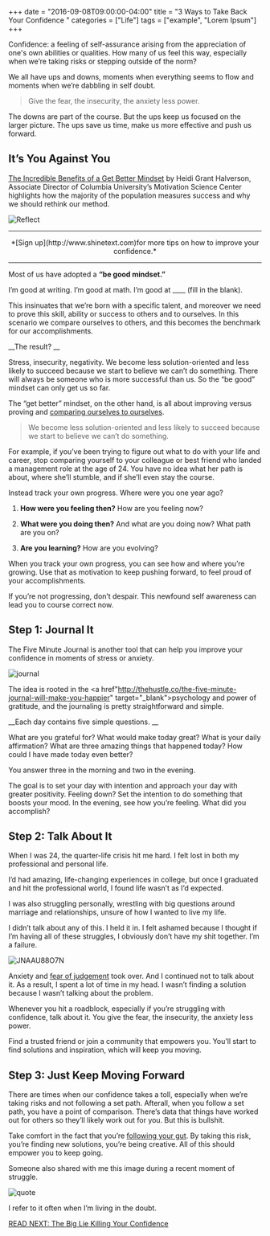 +++
  date = "2016-09-08T09:00:00-04:00"
  title = "3 Ways to Take Back Your Confidence "
  categories = ["Life"]
  tags = ["example", "Lorem Ipsum"]
+++



<span class="dropcap">C</span>onfidence: a feeling of self-assurance arising from the appreciation of one's own abilities or qualities. How many of us feel this way, especially when we’re taking risks or stepping outside of the norm?

We all have ups and downs, moments when everything seems to flow and moments when we’re dabbling in self doubt. 

> Give the fear, the insecurity, the anxiety less power. 

The downs are part of the course. But the ups keep us focused on the larger picture. The ups save us time, make us more effective and push us forward.

## It’s You Against You

<a href="http://99u.com/videos/22655/heidi-grant-halvorson-the-incredible-benefits-of-a-get-better-mindset" target="_blank">The Incredible Benefits of a Get Better Mindset</a> by Heidi Grant Halverson, Associate Director of Columbia University’s Motivation Science Center highlights how the majority of the population measures success and why we should rethink our method. 

![Reflect](//images.contentful.com/awpxl2koull4/2I9YCwaGJioaagWaA68gGu/e4e6c288d65d833e7c1989700a5dcb0c/FF8PWKPTIL.jpg)

---

<center>*[Sign up](http://www.shinetext.com)for more tips on how to improve your confidence.* </center>

---


Most of us have adopted a __“be good mindset.”__ 

I’m good at writing. I’m good at math. I’m good at ____ (fill in the blank).

This insinuates that we’re born with a specific talent, and moreover we need to prove this skill, ability or success to others and to ourselves. In this scenario we compare ourselves to others, and this becomes the benchmark for our accomplishments. 

__The result? __

Stress, insecurity, negativity. We become less solution-oriented and less likely to succeed because we start to believe we can’t do something. There will always be someone who is more successful than us. So the “be good” mindset can only get us so far. 

The “get better” mindset, on the other hand, is all about improving versus proving and <a href="http://advice.shinetext.com/articles/wherever-you-are-is-exactly-where-you-need-to-be/">comparing ourselves to ourselves</a>. 

> We become less solution-oriented and less likely to succeed because we start to believe we can’t do something.

For example, if you’ve been trying to figure out what to do with your life and career, stop comparing yourself to your colleague or best friend who landed a management role at the age of 24. You have no idea what her path is about, where she’ll stumble, and if she’ll even stay the course.

Instead track your own progress. Where were you one year ago?

1. __How were you feeling then?__ How are you feeling now?

2. __What were you doing then?__ And what are you doing now? What path are you on?

3. __Are you learning?__ How are you evolving? 

When you track your own progress, you can see how and where you’re growing. Use that as motivation to keep pushing forward, to feel proud of your accomplishments. 

If you’re not progressing, don’t despair. This newfound self awareness can lead you to course correct now.  

## Step 1: Journal It

The Five Minute Journal is another tool that can help you improve your confidence in moments of stress or anxiety. 

![journal](//images.contentful.com/awpxl2koull4/377KwbaLpKQ8am0amGAAo8/3d5a56f0239809b1205adf26b447194d/journal.jpg)

The idea is rooted in the <a href"http://thehustle.co/the-five-minute-journal-will-make-you-happier" target="_blank">psychology and power of gratitude</a>, and the journaling is pretty straightforward and simple. 

__Each day contains five simple questions. __

What are you grateful for?
What would make today great?
What is your daily affirmation?
What are three amazing things that happened today?
How could I have made today even better?

You answer three in the morning and two in the evening. 

The goal is to set your day with intention and approach your day with greater positivity. Feeling down? Set the intention to do something that boosts your mood. In the evening, see how you’re feeling. What did you accomplish?

## Step 2: Talk About It

When I was 24, the quarter-life crisis hit me hard. I felt lost in both my professional and personal life. 

I’d had amazing, life-changing experiences in college, but once I graduated and hit the professional world, I found life wasn’t as I’d expected.

I was also struggling personally, wrestling with big questions around marriage and relationships, unsure of how I wanted to live my life. 

I didn’t talk about any of this. I held it in. I felt ashamed because I thought if I’m having all of these struggles, I obviously don’t have my shit together. I’m a failure. 

![JNAAU88O7N](//images.contentful.com/awpxl2koull4/1ICTziNQX2E8K42G6EyS8K/2173ec98d20ac61197570e72b7fdc5d1/JNAAU88O7N.jpg)

Anxiety and <a href="http://advice.shinetext.com/articles/3-ways-to-slay-your-fears-and-why-we-worry-so-much/">fear of judgement</a> took over. And I continued not to talk about it. As a result, I spent a lot of time in my head. I wasn’t finding a solution because I wasn’t talking about the problem.

Whenever you hit a roadblock, especially if you’re struggling with confidence, talk about it. You give the fear, the insecurity, the anxiety less power. 

Find a trusted friend or join a community that empowers you. You’ll start to find solutions and inspiration, which will keep you moving. 

## Step 3: Just Keep Moving Forward

There are times when our confidence takes a toll, especially when we’re taking risks and not following a set path. Afterall, when you follow a set path, you have a point of comparison. There’s data that things have worked out for others so they’ll likely work out for you. But this is bullshit.

Take comfort in the fact that you’re <a href="http://advice.shinetext.com/articles/the-hidden-power-of-trusting-your-gut-no-matter-what/">following your gut</a>. By taking this risk, you’re finding new solutions, you’re being creative. All of this should empower you to keep going. 

Someone also shared with me this image during a recent moment of struggle.

![quote](//images.contentful.com/awpxl2koull4/3DGUIfOmjeYGUQwIAw0Aki/57888ce054262ac6ea2daf3dfd622c4f/quote.jpg)

I refer to it often when I’m living in the doubt. 

[READ NEXT: The Big Lie Killing Your Confidence
](http://advice.shinetext.com/articles/the-big-lie-killing-your-confidence/)

<div class="pubexchange_module" id="pubexchange_below_content" data-pubexchange-module-id="2323"></div>

<script>(function(w, d, s, id) {
  w.PUBX=w.PUBX || {pub: "shine_text", discover: false, lazy: true};
  var js, pjs = d.getElementsByTagName(s)[0];
  if (d.getElementById(id)) return;
  js = d.createElement(s); js.id = id; js.async = true;
  js.src = "//main.pubexchange.com/loader.min.js";
  pjs.parentNode.insertBefore(js, pjs);
}(window, document, "script", "pubexchange-jssdk"));</script>

